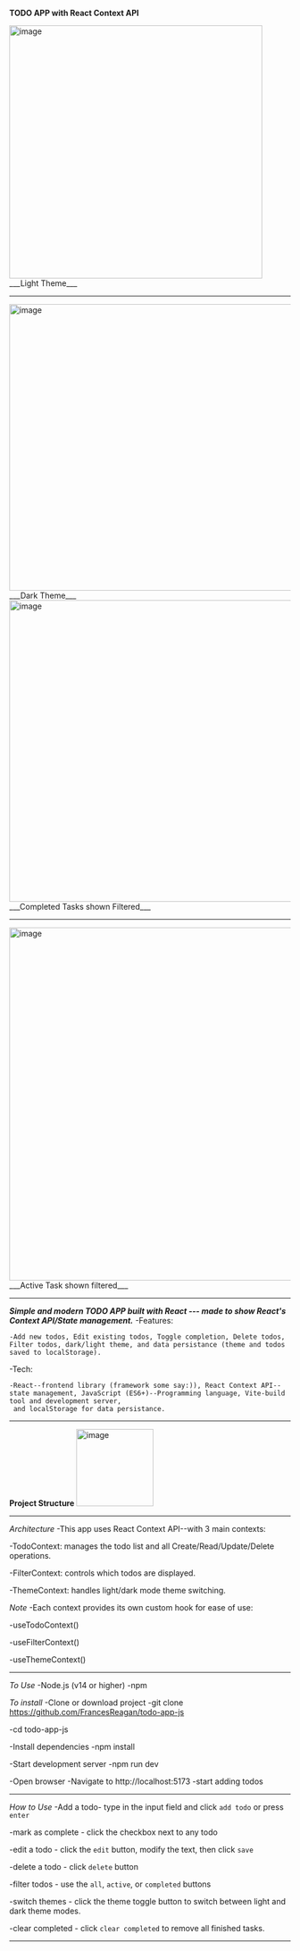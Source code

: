 __TODO APP with  React Context API__


<img width="453" alt="image" src="https://github.com/user-attachments/assets/49067bea-0577-4229-bff8-116973b42a89" />
___Light Theme___

----------------------------------------

<img width="513" alt="image" src="https://github.com/user-attachments/assets/b721e9c3-92fb-4fec-be98-99d0beef39a5" />
___Dark Theme___


<img width="540" alt="image" src="https://github.com/user-attachments/assets/caa6a95c-dfcd-4e23-9ee9-fc2efd951c16" />
___Completed Tasks shown Filtered___

------------------------------

<img width="632" alt="image" src="https://github.com/user-attachments/assets/532f79d5-61a6-4d7f-a0bd-46210bb9d05a" />
___Active Task shown filtered___

-------------------
___Simple and modern TODO APP built with React --- made to show React's Context API/State management.___
   -Features: 
   
    -Add new todos, Edit existing todos, Toggle completion, Delete todos, Filter todos, dark/light theme, and data persistance (theme and todos saved to localStorage).
    
   -Tech:
   
    -React--frontend library (framework some say:)), React Context API--state management, JavaScript (ES6+)--Programming language, Vite-build tool and development server,
     and localStorage for data persistance.
-----------------------------------------------------
__Project Structure__
<img width="138" alt="image" src="https://github.com/user-attachments/assets/a4091bc8-bf80-49fe-a795-bc2d4c632da4" />

-----------------------------------------------------
_Architecture_
-This app uses React Context API--with 3 main contexts:

 -TodoContext: manages the todo list and all Create/Read/Update/Delete operations.
 
 -FilterContext: controls which todos are displayed.
 
 -ThemeContext: handles light/dark mode theme switching.
 
_Note_
 -Each context provides its own custom hook for ease of use:
 
  -useTodoContext()
  
  -useFilterContext()
  
  -useThemeContext()
  
------------------------------------------------------------------------

_To Use_
 -Node.js (v14 or higher)
 -npm

_To install_
 -Clone or download project
  -git clone <https://github.com/FrancesReagan/todo-app-js>
  
  -cd todo-app-js

 -Install dependencies
  -npm install

 -Start development server
  -npm run dev

-Open browser
 -Navigate to http://localhost:5173
 -start adding todos

 -----------------------------------------
 _How to Use_
  -Add a todo- type in the input field and click `add todo` or press `enter`
  
  -mark as complete - click the checkbox next to any todo
  
  -edit a todo - click the `edit` button, modify the text, then click `save`

  -delete a todo - click `delete` button
  
  -filter todos - use the `all`, `active`, or `completed` buttons
  
  -switch themes - click the theme toggle button to switch between light and dark theme modes.
  
  -clear completed - click `clear completed` to remove all finished tasks.

  -----------------------------------------------------
  

  







